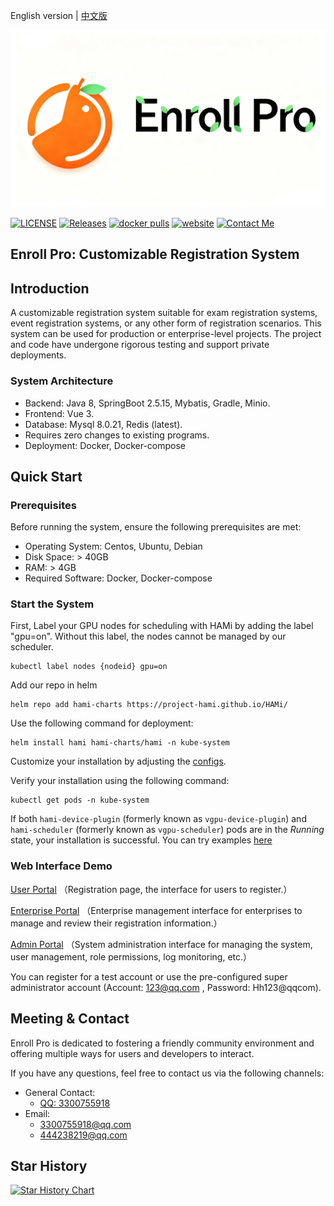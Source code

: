 English version | [中文版](README_cn.md) 

<img src="imgs/logo.png" width="600px">

[![LICENSE](https://img.shields.io/github/license/Gao-Ge-Ryan/enroll-pro)](/LICENSE)
[![Releases](https://img.shields.io/github/v/release/Gao-Ge-Ryan/enroll-pro)](https://github.com/Gao-Ge-Ryan/enroll-pro/releases/latest)
[![docker pulls](https://img.shields.io/docker/pulls/projecthami/hami.svg)](https://hub.docker.com/r/projecthami/hami)
[![website](https://img.shields.io/badge/website-blue)](https://www.enrollpro.top)
[![Contact Me](https://img.shields.io/badge/ContactMe-QQ：3300755918-blue)](https://www.enrollpro.top)


## Enroll Pro: Customizable Registration System

## Introduction

A customizable registration system suitable for exam registration systems, event registration systems, or any other form of registration scenarios. This system can be used for production or enterprise-level projects. The project and code have undergone rigorous testing and support private deployments.

### System Architecture

- Backend: Java 8, SpringBoot 2.5.15, Mybatis, Gradle, Minio.
- Frontend: Vue 3.
- Database: Mysql 8.0.21, Redis (latest).
- Requires zero changes to existing programs.
- Deployment: Docker, Docker-compose

## Quick Start

### Prerequisites

Before running the system, ensure the following prerequisites are met:

- Operating System: Centos, Ubuntu, Debian
- Disk Space: > 40GB
- RAM: > 4GB
- Required Software: Docker, Docker-compose

### Start the System

First, Label your GPU nodes for scheduling with HAMi by adding the label "gpu=on". Without this label, the nodes cannot be managed by our scheduler.

```
kubectl label nodes {nodeid} gpu=on
```

Add our repo in helm

```
helm repo add hami-charts https://project-hami.github.io/HAMi/
```

Use the following command for deployment:

```
helm install hami hami-charts/hami -n kube-system
```

Customize your installation by adjusting the [configs](docs/config.md).

Verify your installation using the following command:

```
kubectl get pods -n kube-system
```

If both `hami-device-plugin` (formerly known as `vgpu-device-plugin`)  and `hami-scheduler` (formerly known as `vgpu-scheduler`)  pods are in the *Running* state, your installation is successful. You can try examples [here](examples/nvidia/default_use.yaml) 

### Web Interface Demo

[User Portal](https://www.enrollpro.top) （Registration page, the interface for users to register.）

[Enterprise Portal](https://enterprise.enrollpro.top) （Enterprise management interface for enterprises to manage and review their registration information.）

[Admin Portal](https://admin.enrollpro.top) （System administration interface for managing the system, user management, role permissions, log monitoring, etc.）

You can register for a test account or use the pre-configured super administrator account (Account: 123@qq.com , Password: Hh123@qqcom).

## Meeting & Contact

Enroll Pro is dedicated to fostering a friendly community environment and offering multiple ways for users and developers to interact.

If you have any questions, feel free to contact us via the following channels:

- General Contact:
  - [QQ: 3300755918]()
- Email:
  - [3300755918@qq.com]()
  - [444238219@qq.com]()

## Star History

[![Star History Chart](https://api.star-history.com/svg?repos=star-history/star-history,Gao-Ge-Ryan/enroll-pro&type=date&legend=top-left)](https://www.star-history.com/#star-history/star-history&Gao-Ge-Ryan/enroll-pro&type=date&legend=top-left)
